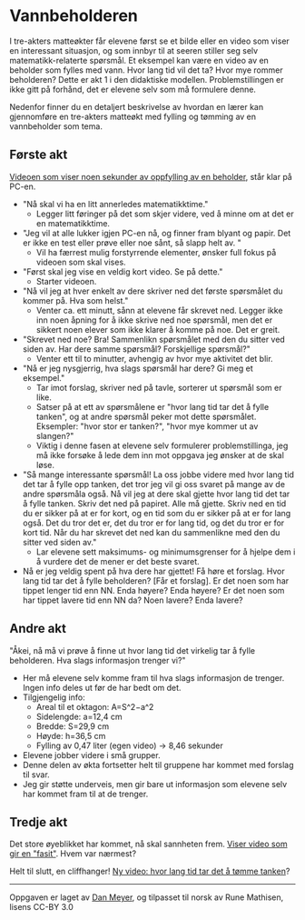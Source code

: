 # Vannbeholderen

I tre-akters matteøkter får elevene først se et bilde eller en video som viser en interessant situasjon, og som innbyr til at seeren stiller seg selv matematikk-relaterte spørsmål. Et eksempel kan være en video av en beholder som fylles med vann. Hvor lang tid vil det ta? Hvor mye rommer beholderen? Dette er akt 1 i den didaktiske modellen. Problemstillingen er ikke gitt på forhånd, det er elevene selv som må formulere denne.

Nedenfor finner du en detaljert beskrivelse av hvordan en lærer kan gjennomføre en tre-akters matteøkt med fylling og tømming av en vannbeholder som tema.

## Første akt

[Videoen som viser noen sekunder av oppfylling av en beholder](https://mrmeyer.com/threeacts/watertank/act1/act1.mov), står klar på PC-en.
 *  "Nå skal vi ha en litt annerledes matematikktime."
    *  Legger litt føringer på det som skjer videre, ved å minne om at det er en matematikktime. 
 *  "Jeg vil at alle lukker igjen PC-en nå, og finner fram blyant og papir. Det er ikke en test eller prøve eller noe sånt, så slapp helt av. "
    *  Vil ha færrest mulig forstyrrende elementer, ønsker full fokus på videoen som skal vises.
 *  "Først skal jeg vise en veldig kort video. Se på dette."
    *  Starter videoen.
 *  "Nå vil jeg at hver enkelt av dere skriver ned det første spørsmålet du kommer på. Hva som helst."
    *  Venter ca. ett minutt, sånn at elevene får skrevet ned. Legger ikke inn noen åpning for å ikke skrive ned noe spørsmål, men det er sikkert noen elever som ikke klarer å komme på noe. Det er greit.
 *  "Skrevet ned noe? Bra! Sammenlikn spørsmålet med den du sitter ved siden av. Har dere samme spørsmål? Forskjellige spørsmål?"
    *  Venter ett til to minutter, avhengig av hvor mye aktivitet det blir.
 *  "Nå er jeg nysgjerrig, hva slags spørsmål har dere? Gi meg et eksempel."
    *  Tar imot forslag, skriver ned på tavle, sorterer ut spørsmål som er like.
    *  Satser på at ett av spørsmålene er "hvor lang tid tar det å fylle tanken", og at andre spørsmål peker mot dette spørsmålet. Eksempler: "hvor stor er tanken?", "hvor mye kommer ut av slangen?" 
    *  Viktig i denne fasen at elevene selv formulerer problemstillinga, jeg må ikke forsøke å lede dem inn mot oppgava jeg ønsker at de skal løse.
 *  "Så mange interessante spørsmål! La oss jobbe videre med hvor lang tid det tar å fylle opp tanken, det tror jeg vil gi oss svaret på mange av de andre spørsmåla også. Nå vil jeg at dere skal gjette hvor lang tid det tar å fylle tanken. Skriv det ned på papiret. Alle må gjette. Skriv ned en tid du er sikker på at er for kort, og en tid som du er sikker på at er for lang også. Det du tror det er, det du tror er for lang tid, og det du tror er for kort tid. Når du har skrevet det ned kan du sammenlikne med den du sitter ved siden av."
    *  Lar elevene sett maksimums- og minimumsgrenser for å hjelpe dem i å vurdere det de mener er det beste svaret.
 *  Nå er jeg veldig spent på hva dere har gjettet! Få høre et forslag. Hvor lang tid tar det å fylle beholderen? [Får et forslag]. Er det noen som har tippet lenger tid enn NN. Enda høyere? Enda høyere? Er det noen som har tippet lavere tid enn NN da? Noen lavere? Enda lavere?
	
## Andre akt

"Åkei, nå må vi prøve å finne ut hvor lang tid det virkelig tar å fylle beholderen. Hva slags informasjon trenger vi?"
 *  Her må elevene selv komme fram til hva slags informasjon de trenger. Ingen info deles ut før de har bedt om det.
 *  Tilgjengelig info:
    *  Areal til et oktagon: A=S^2−a^2
    *  Sidelengde: a=12,4 cm
    *  Bredde: S=29,9 cm
    *  Høyde: h=36,5 cm
    *  Fylling av 0,47 liter (egen video) -> 8,46 sekunder
 *  Elevene jobber videre i små grupper.
 *  Denne delen av økta fortsetter helt til gruppene har kommet med forslag til svar.
 *  Jeg gir støtte underveis, men gir bare ut informasjon som elevene selv har kommet fram til at de trenger.

## Tredje akt

Det store øyeblikket har kommet, nå skal sannheten frem. [Viser video som gir en "fasit"](https://mrmeyer.com/threeacts/watertank/act3/act3.mov). Hvem var nærmest? 

Helt til slutt, en cliffhanger! [Ny video: hvor lang tid tar det å tømme tanken](https://mrmeyer.com/threeacts/watertank/sequel/act1-sequel.mov)?

--- 
Oppgaven er laget av [Dan Meyer](https://mrmeyer.com/threeacts/watertank/), og tilpasset til norsk av Rune Mathisen, lisens CC-BY 3.0
